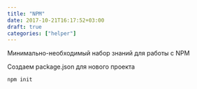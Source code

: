 ```yaml
---
title: "NPM"
date: 2017-10-21T16:17:52+03:00
draft: true
categories: ["helper"]
---
```


Минимально-необходимый набор знаний для работы с NPM

<!--more-->

Создаем package.json для нового проекта

```
npm init

```
